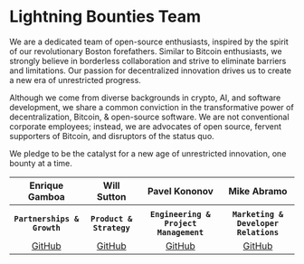 # Lightning Bounties Team

We are a dedicated team of open-source enthusiasts, inspired by the spirit of our revolutionary Boston forefathers. Similar to Bitcoin enthusiasts, we strongly believe in borderless collaboration and strive to eliminate barriers and limitations. Our passion for decentralized innovation drives us to create a new era of unrestricted progress.

Although we come from diverse backgrounds in crypto, AI, and software development, we share a common conviction in the transformative power of decentralization, Bitcoin, & open-source software. We are not conventional corporate employees; instead, we are advocates of open source, fervent supporters of Bitcoin, and disruptors of the status quo.&#x20;

&#x20;We pledge to be the catalyst for a new age of unrestricted innovation, one bounty at a time.

<table data-full-width="true"><thead><tr><th align="center">Enrique Gamboa</th><th align="center">Will Sutton</th><th align="center">Pavel Kononov</th><th align="center">Mike Abramo</th></tr></thead><tbody><tr><td align="center"><img src="../.gitbook/assets/enrique_medium_pic.jpg" alt="" data-size="original"></td><td align="center"><img src="../.gitbook/assets/will_sutton_github_pic.jpg" alt="" data-size="original"></td><td align="center"><img src="../.gitbook/assets/pavel4.jpg" alt=""></td><td align="center"><img src="../.gitbook/assets/mike.jpg" alt="" data-size="original"></td></tr><tr><td align="center"><strong><code>Partnerships &#x26; Growth</code></strong></td><td align="center"><strong><code>Product &#x26; Strategy</code></strong></td><td align="center"><strong><code>Engineering &#x26; Project Management</code></strong></td><td align="center"><strong><code>Marketing &#x26; Developer Relations</code></strong></td></tr><tr><td align="center"><a href="https://github.com/jegamboafuentes">GitHub</a></td><td align="center"><a href="https://github.com/sutt">GitHub</a></td><td align="center"><a href="https://github.com/super-jaba">GitHub</a></td><td align="center"><a href="https://github.com/SonnyMonroe">GitHub</a></td></tr></tbody></table>

